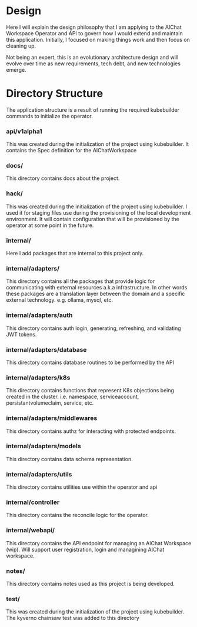 # Design

Here I will explain the design philosophy that I am applying to the AIChat Workspace Operator and API to govern how I would extend and maintain this application. Initially, I focused on making things work and then focus on cleaning up.

Not being an expert, this is an evolutionary architecture design and will evolve over time as new requirements, tech debt, and new technologies emerge.

# Directory Structure

The application structure is a result of running the required kubebuilder commands to initialize the operator.

### api/v1alpha1

This was created during the initialization of the project using kubebuilder. It contains the Spec definition for the AIChatWorkspace

### docs/

This directory contains docs about the project.

### hack/
This was created during the initialization of the project using kubebuilder. I used it for staging files use during the provisioning of the local development environment. It will contain configuration that will be provisioned by the operator at some point in the future.


### internal/

Here I add packages that are internal to this project only.

### internal/adapters/
This directory contains all the packages that provide logic for communicating with external resources a.k.a infrastructure. In other words these packages are a translation layer between the domain and a specific external technology. e.g. ollama, mysql, etc.

### internal/adapters/auth
This directory contains auth login, generating, refreshing, and validating JWT tokens.

### internal/adapters/database
This directory contains database routines to be performed by the API 

### internal/adapters/k8s
This directory contains functions that represent K8s objections being created in the cluster. i.e. namespace, serviceaccount, persistantvolumeclaim, service, etc.

### internal/adapters/middlewares
This directory contains authz for interacting with protected endpoints.

### internal/adapters/models
This directory contains data schema representation.

### internal/adapters/utils
This directory contains utilities use within the operator and api

### internal/controller
This directory contains the reconcile logic for the operator.

### internal/webapi/
This directory contains the API endpoint for managing an AIChat Workspace (wip). Will support user registration, login and managining AIChat workspace.

### notes/

This directory contains notes used as this project is being developed.

### test/
This was created during the initialization of the project using kubebuilder. The kyverno chainsaw test was added to this directory

